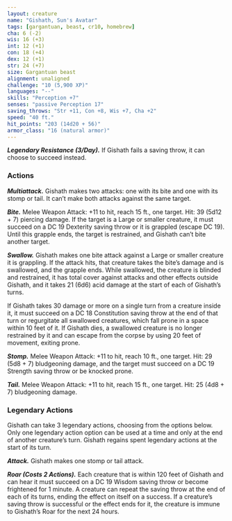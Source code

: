 ```yaml
---
layout: creature
name: "Gishath, Sun's Avatar"
tags: [gargantuan, beast, cr10, homebrew]
cha: 6 (-2)
wis: 16 (+3)
int: 12 (+1)
con: 18 (+4)
dex: 12 (+1)
str: 24 (+7)
size: Gargantuan beast
alignment: unaligned
challenge: "10 (5,900 XP)"
languages: "--"
skills: "Perception +7"
senses: "passive Perception 17"
saving_throws: "Str +11, Con +8, Wis +7, Cha +2"
speed: "40 ft."
hit_points: "203 (14d20 + 56)"
armor_class: "16 (natural armor)"
---
```


***Legendary Resistance (3/Day).*** If Gishath fails a saving throw, it can
choose to succeed instead.

### Actions

***Multiattack.*** Gishath makes two attacks: one with its bite and
one with its stomp or tail. It can’t make both attacks against the
same target.

***Bite.*** Melee Weapon Attack: +11 to hit, reach 15 ft., one target. Hit:
39 (5d12 + 7) piercing damage. If the target is a Large or smaller
creature, it must succeed on a DC 19 Dexterity saving throw or it
is grappled (escape DC 19). Until this grapple ends, the target is
restrained, and Gishath can’t bite another target.

***Swallow.*** Gishath makes one bite attack against a Large or smaller
creature it is grappling. If the attack hits, that creature takes the bite’s
damage and is swallowed, and the grapple ends. While swallowed,
the creature is blinded and restrained, it has total cover against
attacks and other effects outside Gishath, and it takes 21 (6d6) acid
damage at the start of each of Gishath’s turns.

If Gishath takes 30 damage or more on a single turn from a
creature inside it, it must succeed on a DC 18 Constitution saving
throw at the end of that turn or regurgitate all swallowed creatures,
which fall prone in a space within 10 feet of it. If Gishath dies, a
swallowed creature is no longer restrained by it and can escape from
the corpse by using 20 feet of movement, exiting prone.

***Stomp.*** Melee Weapon Attack: +11 to hit, reach 10 ft., one target. Hit:
29 (5d8 + 7) bludgeoning damage, and the target must succeed on a
DC 19 Strength saving throw or be knocked prone.

***Tail.*** Melee Weapon Attack: +11 to hit, reach 15 ft., one target. Hit: 25
(4d8 + 7) bludgeoning damage.

### Legendary Actions

Gishath can take 3 legendary actions, choosing from the options
below. Only one legendary action option can be used at a time and
only at the end of another creature’s turn. Gishath regains spent
legendary actions at the start of its turn.

***Attack.*** Gishath makes one stomp or tail attack.

***Roar (Costs 2 Actions).*** Each creature that is within 120 feet of
Gishath and can hear it must succeed on a DC 19 Wisdom saving
throw or become frightened for 1 minute. A creature can repeat the
saving throw at the end of each of its turns, ending the effect on
itself on a success. If a creature’s saving throw is successful or the
effect ends for it, the creature is immune to Gishath’s Roar for the
next 24 hours.
